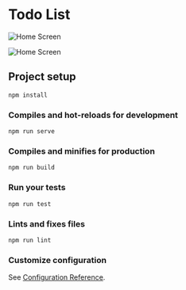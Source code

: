 # Todo List

![Home Screen](https://github.com/diogeneshas/todo-list-vuejs2/blob/12b9b9055c5b8eb54c6010a406e15b3ea40dd16f/public/1todolist.png)

![Home Screen](https://github.com/diogeneshas/todo-list-vuejs2/blob/12b9b9055c5b8eb54c6010a406e15b3ea40dd16f/public/2totolist.png)

## Project setup
```
npm install
```

### Compiles and hot-reloads for development
```
npm run serve
```

### Compiles and minifies for production
```
npm run build
```

### Run your tests
```
npm run test
```

### Lints and fixes files
```
npm run lint
```

### Customize configuration
See [Configuration Reference](https://cli.vuejs.org/config/).
